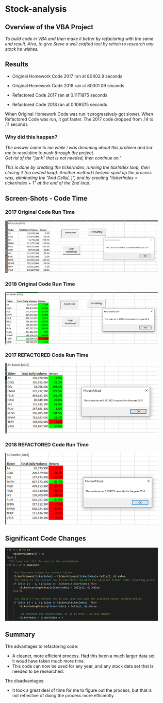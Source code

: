 # Stock-analysis

## Overview of the VBA Project
*To build code in VBA and then make it better by refactoring with the same end result. Also, to give Steve a well crafted tool by which to research any stock he wishes.*
  
## Results
- Original Homework Code 2017 ran at 80402.8 seconds
- Original Homework Code 2018 ran at 80301.09 seconds

- Refactored Code 2017 ran at 0.1171875 seconds
- Refactored Code 2018 ran at 0.109375 seconds

When Original Homework Code was run it progressively got slower.
When Refactored Code was run, it got faster. The 2017 code dropped from .14 to .11 seconds

### Why did this happen?
*The answer came to me while I was dreaming about this problem and led me to resolution to push through the project.*  
*Get rid of the "junk" that is not needed, then continue on."* 

*This is done by creating the tickerIndex, running the tickIndex loop, then closing it (no nested loop).  Another method I believe sped up the process was, eliminating the "And Cells(*, *)", and by creating "tickerIndex = tickerIndex + 1" at the end of the 2nd loop.* 

## Screen-Shots - Code Time
### 2017 Original Code Run Time
![Org Code 2017](https://github.com/keithrabb/stock-analysis/blob/main/Resources/Org_Code_2017.PNG)


### 2018 Original Code Run Time
![Org Code 2018](https://github.com/keithrabb/stock-analysis/blob/main/Resources/Org_Code_2018.PNG)

### 2017 REFACTORED Code Run Time
![2017 Refactored](https://github.com/keithrabb/stock-analysis/blob/main/Resources/2017_Refactored.PNG)

### 2018 REFACTORED Code Run Time
![2018 Refactored](https://github.com/keithrabb/stock-analysis/blob/main/Resources/2018_Refactored.PNG)


## Significant Code Changes
![Code](https://github.com/keithrabb/stock-analysis/blob/main/Resources/Code.PNG)


## Summary
The advantages to refactoring code: 
 - A cleaner, more efficient process.  Had this been a much larger data set it woud have taken much more time.
 - This code can now be used for any year, and any stock data set that is needed to be researched.
 
 The disadvantages:
 - It took a great deal of time for me to figure out the process, but that is not reflective of doing the process more efficiently.
 
